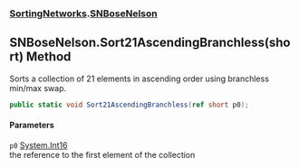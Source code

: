 ### [SortingNetworks](./SortingNetworks.md 'SortingNetworks').[SNBoseNelson](./SortingNetworks-SNBoseNelson.md 'SortingNetworks.SNBoseNelson')
## SNBoseNelson.Sort21AscendingBranchless(short) Method
Sorts a collection of 21 elements in ascending order using branchless min/max swap.  
```csharp
public static void Sort21AscendingBranchless(ref short p0);
```
#### Parameters
<a name='SortingNetworks-SNBoseNelson-Sort21AscendingBranchless(short)-p0'></a>
`p0` [System.Int16](https://docs.microsoft.com/en-us/dotnet/api/System.Int16 'System.Int16')  
the reference to the first element of the collection  
  
